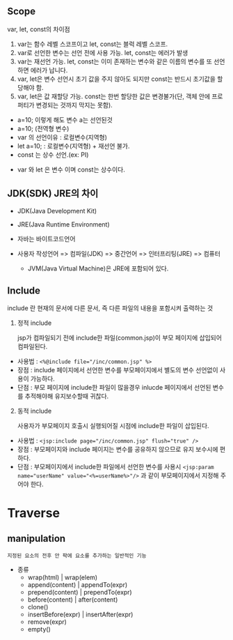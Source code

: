 ## Scope

var, let, const의 차이점

1. var는 함수 레벨 스코프이고 let, const는 블럭 레벨 스코프.
2. var로 선언한 변수는 선언 전에 사용 가능. let, const는 에러가 발생
3. var는 재선언 가능. let, const는 이미 존재하는 변수와 같은 이름의 변수를 또 선언하면 에러가 납니다.
4. var, let은 변수 선언시 초기 값을 주지 않아도 되지만 const는 반드시 초기값을 할당해야 함.
5. var, let은 값 재할당 가능. 
   const는 한번 할당한 값은 변경불가(단, 객체 안에 프로퍼티가 변경되는 것까지 막지는 못함).

- a=10; 이렇게 해도 변수 a는 선언된것
- a=10; (전역형 변수)
- var 의 선언이유 : 로컬변수(지역형)
- let a=10; : 로컬변수(지역형) + 재선언 불가.
- const 는 상수 선언.(ex: PI)

* var 와 let 은 변수 이며 const는 상수이다.


## JDK(SDK) JRE의 차이

- JDK(Java Development Kit) 
- JRE(Java Runtime Environment)

- 자바는 바이트코드언어
- 사용자 작성언어 => 컴파일(JDK) => 중간언어 => 인터프리팅(JRE) => 컴퓨터
  - JVM(Java Virtual Machine)은 JRE에 포함되어 있다.

## Include

include 란 현재의 문서에 다른 문서, 즉 다른 파일의 내용을 포함시켜 출력하는 것

1. 정적 include

    jsp가 컴파일되기 전에 include한 파일(common.jsp)이 부모 페이지에 삽입되어 컴파일된다.
- 사용법 : `<%@include file="/inc/common.jsp" %>`
- 장점 : include 페이지에서 선언한 변수를 부모페이지에서 별도의 변수 선언없이 사용이 가능하다.
- 단점 : 부모 페이지에 include한 파일이 많을경우 inlucde 페이지에서 선언된 변수를 추적해야해 유지보수할때 귀찮다.

2. 동적 include

    사용자가 부모페이지 호출시 실행되어질 시점에 include한 파일이 삽입된다.

- 사용법 : `<jsp:include page="/inc/common.jsp" flush="true" />`
- 장점 : 부모페이지와 include 페이지는 변수를 공유하지 않으므로 유지 보수시에 편하다.
- 단점 : 부모페이지에서 include한 파일에서 선언한 변수를 사용시 `<jsp:param name="userName" value="<%=userName%>"/>` 과 같이 부모페이지에서 지정해 주어야 한다.


# Traverse

## manipulation

    지정된 요소의 전후 안 팍에 요소를 추가하는 일반적인 기능

- 종류
    - wrap(html) | wrap(elem)
    - append(content) | appendTo(expr)
    - prepend(content) | prependTo(expr)
    - before(content) | after(content)
    - clone()
    - insertBefore(expr) | insertAfter(expr)
    - remove(expr)
    - empty()

